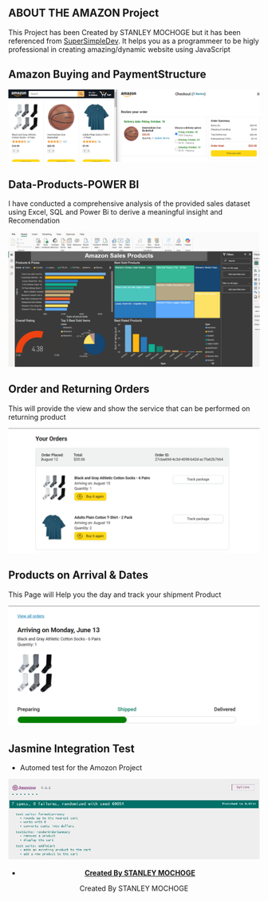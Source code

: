 ## ABOUT THE AMAZON Project
This Project has been Created by STANLEY MOCHOGE but it has been referenced from [SuperSimpleDev](https://www.youtube.com/watch?v=EerdGm-ehJQ&t=36643s). It helps you as a programmeer to be higly professional in creating amazing/dynamic website using JavaScript
## Amazon Buying and PaymentStructure
<img class="amazon-Js-Payment-System" src="./images/README/Front and PaymentStructure.png" alt="AmazonSystem-Buying && PaymentStructure">

## Data-Products-POWER BI
<p>I have conducted a comprehensive analysis of the provided sales dataset using Excel, SQL and Power Bi to derive a meaningful insight and Recomendation</p> 
<img src="./images/Power-Bi/PowerBi-Project Screen Shot.png" alt="Power-Bi-Insight_Project">

## Order and Returning Orders
<p>This will provide the view and show the service that can be performed on returning product</p> 
<img src="./images/README/Order and Return Orders.png" alt="Orders-Returning-Orders">

## Products on Arrival & Dates
<p>This Page will Help you the day and track your shipment Product</p> 
<img src="./images/README/Product arriving.png" alt="Products-arrival">

## Jasmine Integration Test
- Automed test for the Amozon Project
<img class="Intergratio-Testisng" src="./images/Testing/JasmineTest Framework Pass.png" alt="Jasmine-Automated-Intergration">

- **[<p align="center">Created By STANLEY MOCHOGE</p>](https://supersimple.dev/)**

<p align="center">Created By STANLEY MOCHOGE</p>


